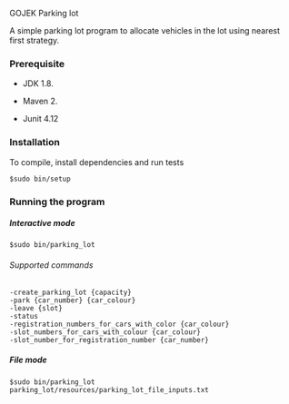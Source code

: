 GOJEK Parking lot

A simple parking lot program to allocate vehicles in the lot using nearest first strategy.

### Prerequisite

* JDK 1.8.

* Maven 2.

* Junit 4.12

### Installation

To compile, install dependencies and run tests

```
$sudo bin/setup
```

### Running the program

##### Interactive mode

``` 
$sudo bin/parking_lot
```

###### Supported  commands

```
-create_parking_lot {capacity}
-park {car_number} {car_colour}
-leave {slot}
-status
-registration_numbers_for_cars_with_color {car_colour}
-slot_numbers_for_cars_with_colour {car_colour}
-slot_number_for_registration_number {car_number}
```

##### File mode

``` 
$sudo bin/parking_lot parking_lot/resources/parking_lot_file_inputs.txt
```


